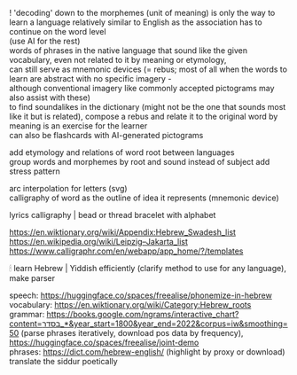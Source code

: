 
! 'decoding' down to the morphemes (unit of meaning) is only the way to learn a language relatively similar to English as the association has to continue on the word level  
(use AI for the rest)  
words of phrases in the native language that sound like the given vocabulary, even not related to it by meaning or etymology,  
can still serve as mnemonic devices (= rebus; most of all when the words to learn are abstract with no specific imagery -  
although conventional imagery like commonly accepted pictograms may also assist with these)  
to find soundalikes in the dictionary (might not be the one that sounds most like it but is related), compose a rebus and relate it to the original word by meaning is an exercise for the learner  
can also be flashcards with AI-generated pictograms  

add etymology and relations of word root between languages  
group words and morphemes by root and sound instead of subject
add stress pattern  

arc interpolation for letters (svg)  
calligraphy of word as the outline of idea it represents (mnemonic device)  
  
lyrics calligraphy | bead or thread bracelet with alphabet  
  
https://en.wiktionary.org/wiki/Appendix:Hebrew_Swadesh_list  
https://en.wikipedia.org/wiki/Leipzig–Jakarta_list  
https://www.calligraphr.com/en/webapp/app_home/?/templates  
  
🕯 learn Hebrew | Yiddish efficiently (clarify method to use for any language), make parser  
  
speech: https://huggingface.co/spaces/freealise/phonemize-in-hebrew  
vocabulary: https://en.wiktionary.org/wiki/Category:Hebrew_roots  
grammar: https://books.google.com/ngrams/interactive_chart?content=בסדר_*&year_start=1800&year_end=2022&corpus=iw&smoothing=50 (parse phrases iteratively, download pos data by frequency), https://huggingface.co/spaces/freealise/joint-demo  
phrases: https://dict.com/hebrew-english/ (highlight by proxy or download)  
translate the siddur poetically  
